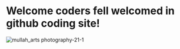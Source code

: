 #  Welcome coders fell welcomed in github coding site!
![mullah_arts photography-21-1](https://github.com/user-attachments/assets/45cf5e40-bd8d-48a3-9d4c-1be3ffda3c13)
